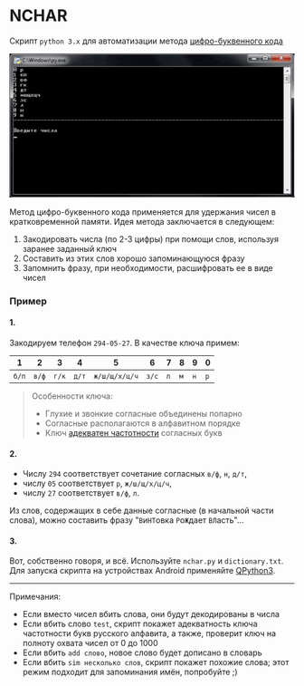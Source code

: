 NCHAR
=====
Скрипт `python 3.x` для автоматизации метода
[цифро-буквенного кода](https://ru.wikipedia.org/wiki/%D0%9C%D0%BD%D0%B5%D0%BC%D0%BE%D0%BD%D0%B8%D0%BA%D0%B0#%D0%A6%D0%B8%D1%84%D1%80%D0%BE-%D0%B1%D1%83%D0%BA%D0%B2%D0%B5%D0%BD%D0%BD%D1%8B%D0%B9_%D0%B0%D0%BB%D1%84%D0%B0%D0%B2%D0%B8%D1%82 "wikipedia")

![preview](https://github.com/Leo5700/nchar/blob/master/animation.gif "preview")

Метод цифро-буквенного кода применяется для удержания чисел в кратковременной памяти.
Идея метода заключается в следующем:

1. Закодировать числа (по 2-3 цифры) при помощи слов, используя заранее заданный ключ
2. Составить из этих слов хорошо запоминающуюся фразу
3. Запомнить фразу, при необходимости, расшифровать ее в виде чисел

### Пример

#### 1.
Закодируем телефон `294-05-27`. В качестве ключа примем:

  1  |   2 |   3 |   4 |   5         |   6 |   7 |   8 |   9 |  0
 --- | --- | --- | --- | ---         | --- | --- | --- | --- | ---
`б/п`|`в/ф`|`г/к`|`д/т`|`ж/ш/щ/х/ц/ч`|`з/с`| `л` | `м` | `н` | `р`

>Особенности ключа:
>* Глухие и звонкие согласные объединены попарно
>* Согласные располагаются в алфавитном порядке
>* Ключ [адекватен частотности](https://github.com/Leo5700/nchar/blob/master/freqresearch.md "freqresearch") согласных букв

#### 2.
* Числу `294` соответствует сочетание согласных `в/ф`, `н`, `д/т`,
* числу `05` соответствует `р`, `ж/ш/щ/х/ц/ч`,
* числу `27` соответствует `в/ф`, `л`.

Из слов, содержащих в себе данные согласные (в начальной части слова), можно составить фразу "`В`и`НТ`овка `Р`о`Ж`дает `ВЛ`асть"...

#### 3.
Вот, собственно говоря, и всё. Используйте `nchar.py` и `dictionary.txt`. Для запуска скрипта на устройствах Android применяйте [QPython3](https://play.google.com/store/apps/details?id=org.qpython.qpy3&hl=ru "play.google.com").

-----

Примечания:

* Если вместо чисел вбить слова, они будут декодированы в числа
* Если вбить слово `test`, скрипт покажет адекватность ключа частотности букв русского алфавита, а также, проверит ключ на полноту охвата чисел от 0 до 1000
* Если вбить `add слово`, новое слово будет дописано в словарь
* Если вбить `sim несколько слов`, скрипт покажет похожие слова; этот режим подходит для запоминания имён, попробуйте ;)
